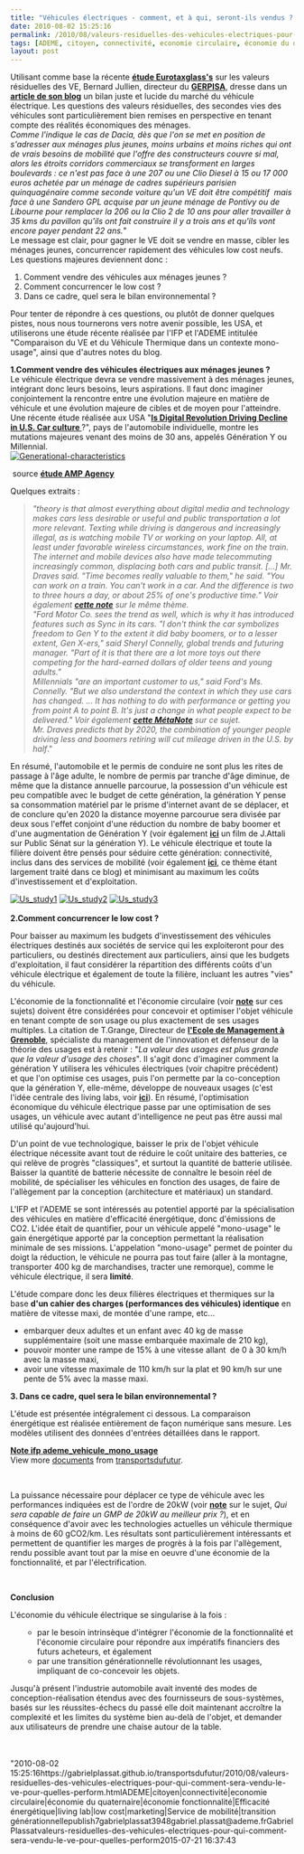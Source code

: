 ```yaml
---
title: "Véhicules électriques - comment, et à qui, seront-ils vendus ? Pour quelles performances ?"
date: 2010-08-02 15:25:16
permalink: /2010/08/valeurs-residuelles-des-vehicules-electriques-pour-qui-comment-sera-vendu-le-ve-pour-quelles-perform.html
tags: [ADEME, citoyen, connectivité, economie circulaire, économie du quaternaire, économie fonctionnalité, Efficacité énergétique, living lab, low cost, marketing, Service de mobilité, transition générationnelle]
layout: post
---
```


<p>Utilisant comme base la récente <strong><a href="http://www.eurotax.com/index.php?p=mc_pressrel&l=encm&n=2" target="_blank">étude Eurotaxglass's</a></strong> sur les valeurs résiduelles des VE, Bernard Jullien, directeur du <strong><a href="http://www.gerpisa.univ-evry.fr/" target="_blank">GERPISA</a></strong>, dresse dans un <strong><a href="http://leblog.gerpisa.org/node/1027" target="_blank">article de son blog</a></strong> un bilan juste et lucide du marché du véhicule électrique. Les questions des valeurs résiduelles, des secondes vies des véhicules sont particulièrement bien remises en perspective en tenant compte des réalités économiques des ménages.<br /><em>Comme l'indique le cas de Dacia, dès que l'on se met en position de s'adresser aux ménages plus jeunes, moins urbains et moins riches qui ont de vrais besoins de mobilité que l'offre des constructeurs couvre si mal, alors les étroits corridors commerciaux se transforment en larges boulevards : ce n'est pas face à une 207 ou une Clio Diesel à 15 ou 17 000 euros achetée par un ménage de cadres supérieurs parisien quinquagénaire comme seconde voiture qu'un VE doit être compétitif  mais face à une Sandero GPL acquise par un jeune ménage de Pontivy ou de Libourne pour remplacer la 206 ou la Clio 2 de 10 ans pour aller travailler à 35 kms du pavillon qu'ils ont fait construire il y a trois ans et qu'ils vont encore payer pendant 22 ans.</em>"<br />Le message est clair, pour gagner le VE doit se vendre en masse, cibler les ménages jeunes, concurrencer rapidement des véhicules low cost neufs. Les questions majeures deviennent donc :</p> <ol> <li>Comment vendre des véhicules aux ménages jeunes ? </li> <li>Comment concurrencer le low cost ? </li> <li>Dans ce cadre, quel sera le bilan environnemental ?</li> </ol> <p>Pour tenter de répondre à ces questions, ou plutôt de donner quelques pistes, nous nous tournerons vers notre avenir possible, les USA, et utiliserons une étude récente réalisée par l'IFP et l'ADEME intitulée "Comparaison du VE et du Véhicule Thermique dans un contexte mono-usage", ainsi que d'autres notes du blog.<br /></p>   <!--more-->  <p><strong>1.Comment vendre des véhicules électriques aux ménages jeunes ?</strong><br />Le véhicule électrique devra se vendre massivement à des ménages jeunes, intégrant donc leurs besoins, leurs aspirations. Il faut donc imaginer conjointement la rencontre entre une évolution majeure en matière de véhicule et une évolution majeure de cibles et de moyen pour l'atteindre. Une récente étude réalisée aux USA "<strong><a href="http://adage.com/digital/article?article_id=144155" target="_blank">Is Digital Revolution Driving Decline in U.S. Car culture </a></strong>?", pays de l'automobile individuelle, montre les mutations majeures venant des moins de 30 ans, appelés Génération Y ou Millennial.<br /><a href="https://gabrielplassat.github.io/transportsdufutur/wp-content/uploads/sites/6/old/6a0120a66d2ad4970b0133f2cb86ba970b-pi.jpg" rel="lightbox"><img alt="Generational-characteristics" border="0" class="asset asset-image at-xid-6a0120a66d2ad4970b0133f2cb86ba970b " src="/wp-content/uploads/sites/6/old/6a0120a66d2ad4970b0133f2cb86ba970b-500pi.jpg" title="Generational-characteristics" /></a> <div> source <strong><a href="https://gabrielplassat.github.io/transportsdufutur/wp-content/uploads/sites/6/2010/08/Cause_AMPlified.pdf" target="_blank">étude AMP Agency</a></strong></div> <p>Quelques extraits :</p> <blockquote> <p><em>"theory is that almost everything about digital media and technology makes cars less desirable or useful and public transportation a lot more relevant. Texting while driving is dangerous and increasingly illegal, as is watching mobile TV or working on your laptop. All, at least under favorable wireless circumstances, work fine on the train. The internet and mobile devices also have made telecommuting increasingly common, displacing both cars and public transit. [...] Mr. Draves said. "Time becomes really valuable to them," he said. "You can work on a train. You can't work in a car. And the difference is two to three hours a day, or about 25% of one's productive time." Voir également <strong><a href="https://gabrielplassat.github.io/transportsdufutur/2010/02/interdit-de-surfer-en-conduisant-.html" target="_blank">cette note</a></strong> sur le même thème.</em><br /><em>"Ford Motor Co. sees the trend as well, which is why it has introduced features such as Sync in its cars. "I don't think the car symbolizes freedom to Gen Y to the extent it did baby boomers, or to a lesser extent, Gen X-ers," said Sheryl Connelly, global trends and futuring manager. "Part of it is that there are a lot more toys out there competing for the hard-earned dollars of older teens and young adults." </em><br /><em>Millennials "are an important customer to us," said Ford's Ms. Connelly. "But we also understand the context in which they use cars has changed. ... It has nothing to do with performance or getting you from point A to point B. It's just a change in what people expect to be delivered." Voir également <strong><a href="https://gabrielplassat.github.io/transportsdufutur/2009/11/le-passage-de-lobjet-vehicule-aux-services-de-mobilite-une-chance.html" target="_blank">cette MétaNote</a></strong> sur ce sujet.</em><br /><em>Mr. Draves predicts that by 2020, the combination of younger people driving less and boomers retiring will cut mileage driven in the U.S. by half</em>."</p></blockquote> <p dir="ltr">En résumé, l'automobile et le permis de conduire ne sont plus les rites de passage à l'âge adulte, le nombre de permis par tranche d'âge diminue, de même que la distance annuelle parcourue, la possession d'un véhicule est peu compatible avec le budget de cette génération, la génération Y pense sa consommation matériel par le prisme d'internet avant de se déplacer, et de conclure qu'en 2020 la distance moyenne parcourue sera divisée par deux sous l'effet conjoint d'une réduction du nombre de baby boomer et d'une augmentation de Génération Y (voir également <strong><a href="http://www.publicsenat.fr/vod/conversation-d-avenirs/generation-y/56124" target="_blank">ici</a></strong> un film de J.Attali sur Public Sénat sur la génération Y). Le véhicule électrique et toute la filière doivent être pensés pour séduire cette génération: connectivité, inclus dans des services de mobilité (voir également <strong><a href="https://gabrielplassat.github.io/transportsdufutur/2009/11/pour-une-mobilite-plus-robuste-aux-crises-a-venir.html" target="_blank">ici</a></strong>, ce thème étant largement traité dans ce blog) et minimisant au maximum les coûts d'investissement et d'exploitation.</p> <p dir="ltr"><a href="https://gabrielplassat.github.io/transportsdufutur/wp-content/uploads/sites/6/old/6a0120a66d2ad4970b0133f2cbd9a4970b-pi.jpg" rel="lightbox"><img alt="Us_study1" border="0" class="asset asset-image at-xid-6a0120a66d2ad4970b0133f2cbd9a4970b " src="/wp-content/uploads/sites/6/old/6a0120a66d2ad4970b0133f2cbd9a4970b-320pi.jpg" title="Us_study1" /></a> <a href="https://gabrielplassat.github.io/transportsdufutur/wp-content/uploads/sites/6/old/6a0120a66d2ad4970b0133f2cbdad2970b-pi.jpg" rel="lightbox"><img alt="Us_study2" border="0" class="asset asset-image at-xid-6a0120a66d2ad4970b0133f2cbdad2970b " src="/wp-content/uploads/sites/6/old/6a0120a66d2ad4970b0133f2cbdad2970b-320pi.jpg" title="Us_study2" /></a> <a href="https://gabrielplassat.github.io/transportsdufutur/wp-content/uploads/sites/6/old/6a0120a66d2ad4970b0133f2cbdbb3970b-pi.jpg" rel="lightbox"><img alt="Us_study3" border="0" class="asset asset-image at-xid-6a0120a66d2ad4970b0133f2cbdbb3970b " src="/wp-content/uploads/sites/6/old/6a0120a66d2ad4970b0133f2cbdbb3970b-320pi.jpg" title="Us_study3" /></a> <br /> <br /><strong>2.Comment concurrencer le low cost ?</strong></p> <p dir="ltr">Pour baisser au maximum les budgets d'investissement des véhicules électriques destinés aux sociétés de service qui les exploiteront pour des particuliers, ou destinés directement aux particuliers, ainsi que les budgets d'exploitation, il faut considérer la répartition des différents coûts d'un véhicule électrique et également de toute la filière, incluant les autres "vies" du véhicule.</p> <p dir="ltr">L'économie de la fonctionnalité et l'économie circulaire (voir <strong><a href="https://gabrielplassat.github.io/transportsdufutur/2010/06/le-vehicule-electrique-le-service-et-leconomie-circulaire.html" target="_blank">note</a></strong> sur ces sujets) doivent être considérées pour concevoir et optimiser l'objet véhicule en tenant compte de son usage ou plus exactement de ses usages multiples. La citation de T.Grange, Directeur de <strong><a href="http://www.grenoble-em.com/" target="_blank">l'Ecole de Management à Grenoble</a></strong>, spécialiste du management de l'innovation et défenseur de la théorie des usages est à retenir : "<em>La valeur des usages est plus grande que la valeur d'usage des choses</em>". Il s'agit donc d'imaginer comment la génération Y utilisera les véhicules électriques (voir chapitre précédent) et que l'on optimise ces usages, puis l'on permette par la co-conception que la génération Y, elle-même, développe de nouveaux usages (c'est l'idée centrale des living labs, voir <strong><a href="https://gabrielplassat.github.io/transportsdufutur/2010/06/metanote-tdf-6-quelle-plate-forme-pour-concevoir-et-realiser-le-premier-systeme-de-mobilite-20.html" target="_blank">ici</a></strong>). En résumé, l'optimisation économique du véhicule électrique passe par une optimisation de ses usages, un véhicule avec autant d'intelligence ne peut pas être aussi mal utilisé qu'aujourd'hui.</p> <p dir="ltr">D'un point de vue technologique, baisser le prix de l'objet véhicule électrique nécessite avant tout de réduire le coût unitaire des batteries, ce qui relève de progrès "classiques", et surtout la quantité de batterie utilisée. Baisser la quantité de batterie nécessite de connaître le besoin réel de mobilité, de spécialiser les véhicules en fonction des usages, de faire de l'allègement par la conception (architecture et matériaux) un standard. </p> <p dir="ltr">L'IFP et l'ADEME se sont intéressés au potentiel apporté par la spécialisation des véhicules en matière d'efficacité énergétique, donc d'émissions de CO2. L'idée était de quantifier, pour un véhicule appelé "mono-usage" le gain énergétique apporté par la conception permettant la réalisation minimale de ses missions. L'appelation "mono-usage" permet de pointer du doigt la réduction, le véhicule ne pourra pas tout faire (aller à la montagne, transporter 400 kg de marchandises, tracter une remorque), comme le véhicule électrique, il sera <strong>limité</strong>. </p> <p dir="ltr">L'étude compare donc les deux filières électriques et thermiques sur la base <strong>d'un cahier des charges (performances des véhicules) identique</strong> en matière de vitesse maxi, de montée d'une rampe, etc... </p> <ul> <li>embarquer deux adultes et un enfant avec 40 kg de masse supplémentaire (soit une masse embarquée maximale de 210 kg),</li> <li>pouvoir monter une rampe de 15% à une vitesse allant  de 0 à 30 km/h avec la masse maxi,</li> <li>avoir une vitesse maximale de 110 km/h sur la plat et 90 km/h sur une pente de 5% avec la masse maxi.</li> </ul> <p dir="ltr"><strong>3. Dans ce cadre, quel sera le bilan environnemental ?</strong></p> <p dir="ltr">L'étude est présentée intégralement ci dessous. La comparaison énergétique est réalisée entièrement de façon numérique sans mesure. Les modèles utilisent des données d'entrées détaillées dans le rapport. </p> <div id="__ss_4888450"><strong><a href="http://www.slideshare.net/transportsdufutur/note-ifp-ademevehiculemonousage-4888450" title="Note ifp ademe_vehicule_mono_usage">Note ifp ademe_vehicule_mono_usage</a></strong>   <div>View more <a href="http://www.slideshare.net/">documents</a> from <a href="http://www.slideshare.net/transportsdufutur">transportsdufutur</a>.</div></div> <p dir="ltr"> </p> <p dir="ltr">La puissance nécessaire pour déplacer ce type de véhicule avec les performances indiquées est de l'ordre de 20kW (voir <strong><a href="https://gabrielplassat.github.io/transportsdufutur/2010/01/qui-sera-capable-de-faire-un-gmp-de-20-kw-au-meilleur-prix-.html" target="_blank">note</a></strong> sur le sujet, <em>Qui sera capable de faire un GMP de 20kW au meilleur prix ?</em>), et en conséquence d'avoir avec les technologies actuelles un véhicule thermique à moins de 60 gCO2/km. Les résultats sont particulièrement intéressants et permettent de quantifier les marges de progrès à la fois par l'allègement, rendu possible avant tout par la mise en oeuvre d'une économie de la fonctionnalité, et par l'électrification.</p> <p dir="ltr"> </p> <p dir="ltr"><strong>Conclusion</strong></p> <p dir="ltr">L'économie du véhicule électrique se singularise à la fois :</p> <ul> <span><span> <ul> <li>par le besoin intrinsèque d'intégrer l'économie de la fonctionnalité et l'économie circulaire pour répondre aux impératifs financiers des futurs acheteurs, et également </li> <li>par une transition générationnelle révolutionnant les usages, impliquant de co-concevoir les objets.</li> </ul> </span></span></ul> <p>Jusqu'à présent l'industrie automobile avait inventé des modes de conception-réalisation étendus avec des fournisseurs de sous-systèmes, basés sur les réussites-échecs du passé elle doit maintenant accroître la complexité et les limites du système bien au-delà de l'objet, et demander aux utilisateurs de prendre une chaise autour de la table.<br /> <br /><br /></p></p>"2010-08-02 15:25:16https://gabrielplassat.github.io/transportsdufutur/2010/08/valeurs-residuelles-des-vehicules-electriques-pour-qui-comment-sera-vendu-le-ve-pour-quelles-perform.htmlADEME|citoyen|connectivité|economie circulaire|économie du quaternaire|économie fonctionnalité|Efficacité énergétique|living lab|low cost|marketing|Service de mobilité|transition générationnellepublish7gabrielplassat3948gabriel.plassat@ademe.frGabrielPlassatvaleurs-residuelles-des-vehicules-electriques-pour-qui-comment-sera-vendu-le-ve-pour-quelles-perform2015-07-21 16:37:43
